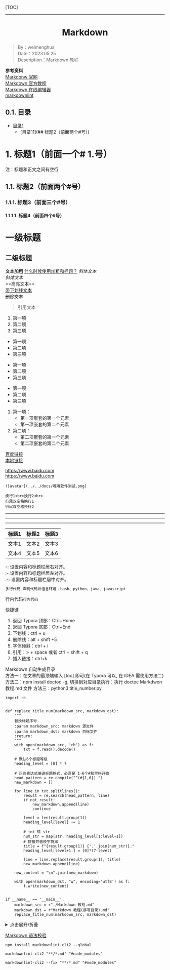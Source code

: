 [TOC]

---

<h1 align="center">Markdown</h1>

> By：weimenghua  
> Date：2023.05.25  
> Description：Markdown 教程

**参考资料**  
[Markdonw 官网](https://www.markdownguide.org/)  
[Markdown 官方教程](https://markdown.com.cn/)   
[Markdown 在线编辑器](https://markdown.com.cn/editor/)  
[markdownlint](https://github.com/DavidAnson/markdownlint/)

## 0.1. 目录

* [目录1](#标题1（前面一个#号）)
  * [目录11](## 标题2（前面两个#号）)

# 1. 标题1（前面一个# 1.号）

注：标题和正文之间有空行

## 1.1. 标题2（前面两个#号）

### 1.1.1. 标题3（前面三个#号）

#### 1.1.1.1. 标题4（前面四个#号）

一级标题
===
二级标题
---

**文本加粗**  [什么时候使用加粗和标题？](https://github.com/DavidAnson/markdownlint/blob/v0.31.1/doc/md036.md)
*斜体文本*  
_斜体文本_  
==高亮文本==  
<u>带下划线文本</u>  
~~删除文本~~  
> 引用文本

1. 第一项
2. 第二项
3. 第三项

* 第一项
* 第二项
* 第三项

+ 第一项
+ 第二项
+ 第三项

- 第一项
- 第二项
- 第三项

1. 第一项：
    - 第一项嵌套的第一个元素
    - 第一项嵌套的第二个元素
2. 第二项：
    - 第二项嵌套的第一个元素
    - 第二项嵌套的第二个元素

[百度链接](https://www.baidu.com)   
[本地链接](../../README.md)

https://www.baidu.com  
<https://www.baidu.com>

```
![avatar](../../docs/嘎嘎软件测试.png)
```

```
换行1<br>换行2<br>
行尾双空格换行1  
行尾双空格换行2 
```

***
---
___

| 标题1  | 标题2  | 标题3  |
| :--: | :--: | :--- |
| 文本1  | 文本2  | 文本3  |
| 文本4  | 文本5  | 文本6  |

-: 设置内容和标题栏居右对齐。  
:- 设置内容和标题栏居左对齐。  
:-: 设置内容和标题栏居中对齐。  

```bash 
多行代码 声明代码块语言环境：bash、python、java、javascript
```
行内代码`行内代码`

快捷键
1. 返回 Typora 顶部：Ctrl+Home
2. 返回 Typora 底部：Ctrl+End
3. 下划线：ctrl + u
4. 删除线：alt + shift +5
5. 字体倾斜：ctrl + i
6. 引用：> + space 或者 ctrl + shift + q
7. 插入链接：ctrl+k

Markdown 自动生成目录  
方法一：在文章的最顶端输入 [toc] 即可(在 Typora 可以, 在 IDEA 需使用方法二)  
方法二：npm install doctoc -g, 切换到对应目录执行：执行 doctoc Markdwon 教程.md 文件
方法三：python3 title_number.py
```
import re


def replace_title_num(markdown_src, markdown_dst):
    """
    替换标题序号
    :param markdown_src: markdown 源文件
    :param markdown_dst: markdown 目标文件
    :return:
    """
    with open(markdown_src, 'rb') as f:
        txt = f.read().decode()

    # 默认6个标题等级
    heading_level = [0] * 7

    # 正则表达式编译标题格式，必须是 1-6个#和空格开始
    head_pattern = re.compile("^(#{1,6}) ")
    new_markdown = []

    for line in txt.splitlines():
        result = re.search(head_pattern, line)
        if not result:
            new_markdown.append(line)
            continue

        level = len(result.group(1))
        heading_level[level] += 1

        # int 转 str
        num_str = map(str, heading_level[1:level+1])
        # 拼接并替换字符串
        title = f"{result.group(1)} {'.'.join(num_str)}."
        heading_level[level+1:] = [0]*(7-level)

        line = line.replace(result.group(1), title)
        new_markdown.append(line)

    new_content = "\n".join(new_markdown)

    with open(markdown_dst, "w", encoding='utf8') as f:
        f.write(new_content)


if __name__ == '__main__':
    markdown_src = r"./Markdown 教程.md"
    markdown_dst = r"Markdown 教程(序号目录).md"
    replace_title_num(markdown_src, markdown_dst)
```

<details>
  <summary>点击展开/折叠</summary>

这里是可折叠的内容。

</details>

[Markdown 语法校验](https://github.com/DavidAnson/markdownlint-cli2)

```
npm install markdownlint-cli2 --global

markdownlint-cli2 "**/*.md" "#node_modules"

markdownlint-cli2 --fix "**/*.md" "#node_modules"
```